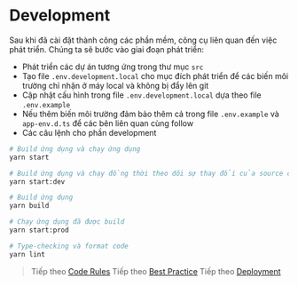 # Development

Sau khi đã cài đặt thành công các phần mềm, công cụ liên quan đến việc phát triển. Chúng ta sẽ bước vào giai đoạn phát triển:

- Phát triển các dự án tương ứng trong thư mục `src`
- Tạo file `.env.development.local` cho mục đích phát triển để các biến môi trường chỉ nhận ở máy local và không bị đẩy lên git
- Cập nhật cấu hình trong file `.env.development.local` dựa theo file `.env.example`
- Nếu thêm biến môi trường đảm bảo thêm cả trong file `.env.example` và `app-env.d.ts` để các bên liên quan cùng follow
- Các câu lệnh cho phần development

```bash
# Build ứng dụng và chạy ứng dụng
yarn start

# Build ứng dụng và chạy đồng thời theo dõi sự thay đổi của source code
yarn start:dev

# Build ứng dụng
yarn build

# Chạy ứng dụng đã được build
yarn start:prod

# Type-checking và format code
yarn lint
```

> Tiếp theo [Code Rules](/docs/code-rules.md)
> Tiếp theo [Best Practice](/docs/best-practice.md)
> Tiếp theo [Deployment](/docs/deployment.md)
